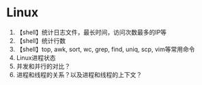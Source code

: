 # Linux
1. 【shell】统计日志文件，最长时间，访问次数最多的IP等
2. 【shell】统计行数
3. 【shell】top, awk, sort, wc, grep, find, uniq, scp, vim等常用命令
4. Linux进程状态
5. 并发和并行的对比？
6. 进程和线程的关系？以及进程和线程的上下文？
